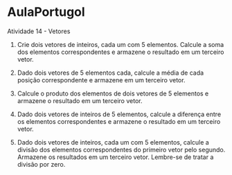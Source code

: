 # AulaPortugol
Atividade 14 - Vetores


1) Crie dois vetores de inteiros, cada um com 5 elementos. Calcule a soma dos elementos correspondentes e armazene o resultado em um terceiro vetor.

2) Dado dois vetores de 5 elementos cada, calcule a média de cada posição correspondente e armazene em um terceiro vetor.

3) Calcule o produto dos elementos de dois vetores de 5 elementos e armazene o resultado em um terceiro vetor.

4) Dado dois vetores de inteiros de 5 elementos, calcule a diferença entre os elementos correspondentes e armazene o resultado em um terceiro vetor.

5) Dado dois vetores de inteiros, cada um com 5 elementos, calcule a divisão dos elementos correspondentes do primeiro vetor pelo segundo. Armazene os resultados em um terceiro vetor. Lembre-se de tratar a divisão por zero.
